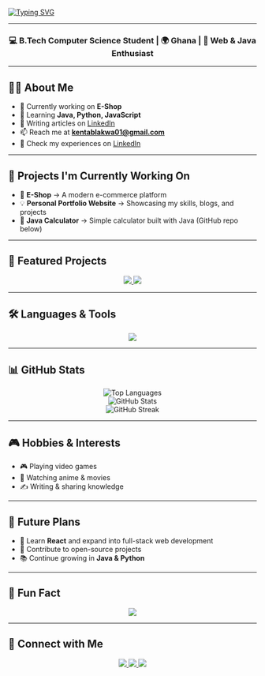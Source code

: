 <!-- Typing SVG Header -->
[![Typing SVG](https://readme-typing-svg.herokuapp.com?font=Fira+Code&pause=1000&color=FF5733&center=true&vCenter=true&width=600&lines=Hi+%F0%9F%91%8B%2C+I'm+Kweku;Computer+Science+Student;Web+%26+Java+Developer;Always+Learning+New+Things)](https://git.io/typing-svg)

---

<h3 align="center">💻 B.Tech Computer Science Student | 🌍 Ghana | 🚀 Web & Java Enthusiast</h3>

---

## 👨‍💻 About Me  
- 🔭 Currently working on **E-Shop**  
- 🌱 Learning **Java, Python, JavaScript**  
- 📝 Writing articles on [LinkedIn](https://www.linkedin.com/in/karkyun)  
- 📫 Reach me at **kentablakwa01@gmail.com**  
- 📄 Check my experiences on [LinkedIn](https://www.linkedin.com/in/karkyun)  

---

## 🚀 Projects I'm Currently Working On  
- 🛒 **E-Shop** → A modern e-commerce platform  
- 💡 **Personal Portfolio Website** → Showcasing my skills, blogs, and projects  
- 🧮 **Java Calculator** → Simple calculator built with Java (GitHub repo below)  

---

## 🌟 Featured Projects  
<p align="center">
  <a href="https://github.com/KarkYun/Agri_Connect">
    <img src="https://github-readme-stats.vercel.app/api/pin/?username=KarkYun&repo=Agri_Connect&theme=radical" />
  </a>
  <a href="https://github.com/KarkYun/Calculator">
    <img src="https://github-readme-stats.vercel.app/api/pin/?username=KarkYun&repo=Calculator&theme=radical" />
  </a>
</p>  

---

## 🛠️ Languages & Tools  
<p align="center">
  <img src="https://skillicons.dev/icons?i=java,python,cpp,php,js,html,css,sass,mysql,dotnet,ai,ps" />
</p>  

---

## 📊 GitHub Stats  
<p align="center">
  <img src="https://github-readme-stats.vercel.app/api/top-langs?username=karkyun&show_icons=true&layout=compact&theme=radical" alt="Top Languages" />
  <br/>
  <img src="https://github-readme-stats.vercel.app/api?username=karkyun&show_icons=true&theme=radical" alt="GitHub Stats" />
  <br/>
  <img src="https://github-readme-streak-stats.herokuapp.com?user=karkyun&theme=radical" alt="GitHub Streak" />
</p>  

---

## 🎮 Hobbies & Interests  
- 🎮 Playing video games  
- 🍿 Watching anime & movies  
- ✍️ Writing & sharing knowledge  

---

## 🎯 Future Plans  
- 🚀 Learn **React** and expand into full-stack web development  
- 🤝 Contribute to open-source projects  
- 📚 Continue growing in **Java & Python**  

---

## 🎉 Fun Fact  
<p align="center">
  <img src="https://img.shields.io/badge/Fun%20Fact-Coffee%20was%20discovered%20by%20goats-ff69b4?style=for-the-badge" />
</p>  

---

## 🤝 Connect with Me  
<p align="center">
<a href="https://twitter.com/karkyun" target="_blank">
  <img src="https://img.shields.io/badge/Twitter-@karkyun-1DA1F2?style=for-the-badge&logo=twitter&logoColor=white" />
</a>  
<a href="https://linkedin.com/in/karkyun" target="_blank">
  <img src="https://img.shields.io/badge/LinkedIn-karkyun-0077B5?style=for-the-badge&logo=linkedin&logoColor=white" />
</a>  
<a href="https://wa.me/233241573153" target="_blank">
  <img src="https://img.shields.io/badge/WhatsApp-+233241573153-25D366?style=for-the-badge&logo=whatsapp&logoColor=white" />
</a>
</p>

